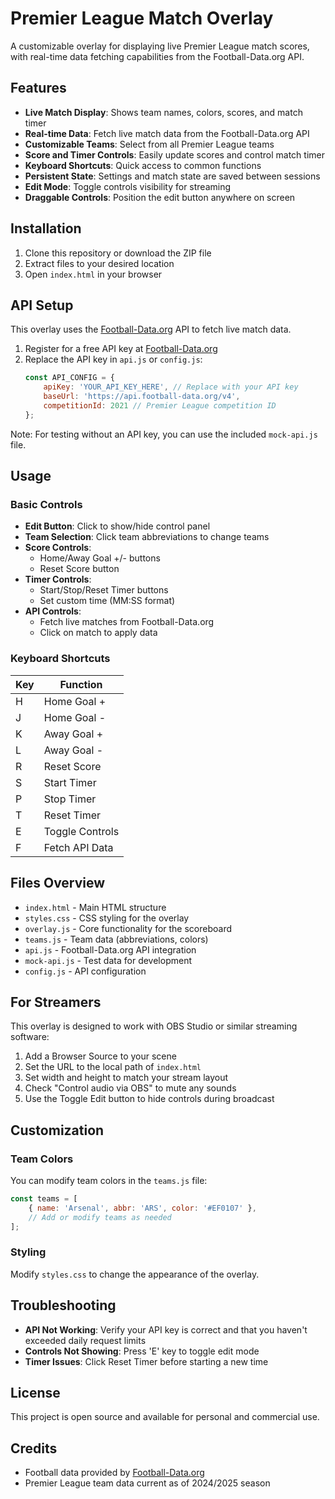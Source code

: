 # Premier League Match Overlay

A customizable overlay for displaying live Premier League match scores, with real-time data fetching capabilities from the Football-Data.org API.

## Features

- **Live Match Display**: Shows team names, colors, scores, and match timer
- **Real-time Data**: Fetch live match data from the Football-Data.org API
- **Customizable Teams**: Select from all Premier League teams
- **Score and Timer Controls**: Easily update scores and control match timer
- **Keyboard Shortcuts**: Quick access to common functions
- **Persistent State**: Settings and match state are saved between sessions
- **Edit Mode**: Toggle controls visibility for streaming
- **Draggable Controls**: Position the edit button anywhere on screen

## Installation

1. Clone this repository or download the ZIP file
2. Extract files to your desired location
3. Open `index.html` in your browser

## API Setup

This overlay uses the [Football-Data.org](https://www.football-data.org/) API to fetch live match data. 

1. Register for a free API key at [Football-Data.org](https://www.football-data.org/client/register)
2. Replace the API key in `api.js` or `config.js`:
   ```javascript
   const API_CONFIG = {
       apiKey: 'YOUR_API_KEY_HERE', // Replace with your API key
       baseUrl: 'https://api.football-data.org/v4',
       competitionId: 2021 // Premier League competition ID
   };
   ```

Note: For testing without an API key, you can use the included `mock-api.js` file.

## Usage

### Basic Controls

- **Edit Button**: Click to show/hide control panel
- **Team Selection**: Click team abbreviations to change teams
- **Score Controls**: 
  - Home/Away Goal +/- buttons
  - Reset Score button
- **Timer Controls**:
  - Start/Stop/Reset Timer buttons
  - Set custom time (MM:SS format)
- **API Controls**:
  - Fetch live matches from Football-Data.org
  - Click on match to apply data

### Keyboard Shortcuts

| Key | Function |
|-----|----------|
| H | Home Goal + |
| J | Home Goal - |
| K | Away Goal + |
| L | Away Goal - |
| R | Reset Score |
| S | Start Timer |
| P | Stop Timer |
| T | Reset Timer |
| E | Toggle Controls |
| F | Fetch API Data |

## Files Overview

- `index.html` - Main HTML structure
- `styles.css` - CSS styling for the overlay
- `overlay.js` - Core functionality for the scoreboard
- `teams.js` - Team data (abbreviations, colors)
- `api.js` - Football-Data.org API integration
- `mock-api.js` - Test data for development
- `config.js` - API configuration

## For Streamers

This overlay is designed to work with OBS Studio or similar streaming software:

1. Add a Browser Source to your scene
2. Set the URL to the local path of `index.html`
3. Set width and height to match your stream layout
4. Check "Control audio via OBS" to mute any sounds
5. Use the Toggle Edit button to hide controls during broadcast

## Customization

### Team Colors

You can modify team colors in the `teams.js` file:

```javascript
const teams = [
    { name: 'Arsenal', abbr: 'ARS', color: '#EF0107' },
    // Add or modify teams as needed
];
```

### Styling

Modify `styles.css` to change the appearance of the overlay.

## Troubleshooting

- **API Not Working**: Verify your API key is correct and that you haven't exceeded daily request limits
- **Controls Not Showing**: Press 'E' key to toggle edit mode
- **Timer Issues**: Click Reset Timer before starting a new time

## License

This project is open source and available for personal and commercial use.

## Credits

- Football data provided by [Football-Data.org](https://www.football-data.org/)
- Premier League team data current as of 2024/2025 season

